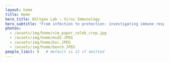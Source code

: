 ```yaml
---
layout: home
title: Home
hero_title: Röltgen Lab — Virus Immunology
hero_subtitle: "From infection to protection: investigating immune responses to viruses and vaccines"
photos:
  - /assets/img/home/vim_paper_celeb_crop.jpg
  - /assets/img/home/msd2.JPEG
  - /assets/img/home/bsc.JPEG
  - /assets/img/home/bench.JPEG
people_limit: 9   # default is 12 if omitted
---
```

